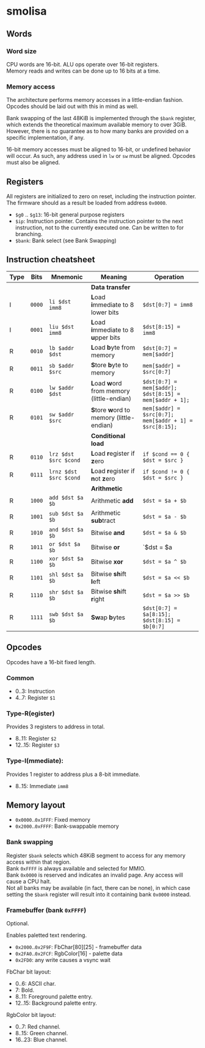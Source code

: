 # smolisa

## Words

### Word size

CPU words are 16-bit. ALU ops operate over 16-bit registers.  
Memory reads and writes can be done up to 16 bits at a time.

### Memory access

The architecture performs memory accesses in a little-endian fashion. Opcodes should be laid out with this in mind as well.

Bank swapping of the last 48KiB is implemented through the `$bank` register, which extends the theoretical maximum available memory to over 3GiB.  
However, there is no guarantee as to how many banks are provided on a specific implementation, if any.

16-bit memory accesses must be aligned to 16-bit, or undefined behavior will occur. As such, any address used in `lw` or `sw` must be aligned. Opcodes must also be aligned.

## Registers

All registers are initialized to zero on reset, including the instruction pointer. 
The firmware should as a result be loaded from address `0x0000`.

- `$g0` .. `$g13`: 16-bit general purpose registers
- `$ip`: Instruction pointer. Contains the instruction pointer to the next instruction, not to the currently executed one. Can be written to for branching.
- `$bank`: Bank select (see Bank Swapping)

## Instruction cheatsheet

| Type | Bits   | Mnemonic               | Meaning                                        | Operation                                              |
|------|--------|------------------------|------------------------------------------------|--------------------------------------------------------|
|      |        |                        | **Data transfer**                              |                                                        |
| I    | `0000` | `li $dst imm8`         | **L**oad **i**mmediate to 8 lower bits         | `$dst[0:7] = imm8`                                     |
| I    | `0001` | `liu $dst imm8`        | **L**oad **i**mmediate to 8 **u**pper bits     | `$dst[8:15] = imm8`                                    |
| R    | `0010` | `lb $addr $dst`        | **L**oad **b**yte from memory                  | `$dst[0:7] = mem[$addr]`                               |
| R    | `0011` | `sb $addr $src`        | **S**tore **b**yte to memory                   | `mem[$addr] = $src[0:7]`                               |
| R    | `0100` | `lw $addr $dst`        | **L**oad **w**ord from memory (little-endian)  | `$dst[0:7] = mem[$addr]; $dst[8:15] = mem[$addr + 1];` |
| R    | `0101` | `sw $addr $src`        | **S**tore **w**ord to memory (little-endian)   | `mem[$addr] = $src[0:7]; mem[$addr + 1] = $src[8:15];` |
|      |        |                        | **Conditional load**                           |                                                        |
| R    | `0110` | `lrz $dst $src $cond`  | **L**oad **r**egister if **z**ero              | `if $cond == 0 { $dst = $src }`                        |
| R    | `0111` | `lrnz $dst $src $cond` | **L**oad **r**egister if **n**ot **z**ero      | `if $cond != 0 { $dst = $src }`                        |
|      |        |                        | **Arithmetic**                                 |                                                        |
| R    | `1000` | `add $dst $a $b`       | Arithmetic **add**                             | `$dst = $a + $b`                                       |
| R    | `1001` | `sub $dst $a $b`       | Arithmetic **sub**tract                        | `$dst = $a - $b`                                       |
| R    | `1010` | `and $dst $a $b`       | Bitwise **and**                                | `$dst = $a & $b`                                       |
| R    | `1011` | `or $dst $a $b`        | Bitwise **or**                                 | `$dst = $a | $b`                                       |
| R    | `1100` | `xor $dst $a $b`       | Bitwise **xor**                                | `$dst = $a ^ $b`                                       |
| R    | `1101` | `shl $dst $a $b`       | Bitwise **sh**ift **l**eft                     | `$dst = $a << $b`                                      |
| R    | `1110` | `shr $dst $a $b`       | Bitwise **sh**ift **r**ight                    | `$dst = $a >> $b`                                      |
| R    | `1111` | `swb $dst $a $b`       | **Sw**ap **b**ytes                             | `$dst[0:7] = $a[8:15]; $dst[8:15] = $b[0:7]`           |

## Opcodes

Opcodes have a 16-bit fixed length.

### Common

- 0..3: Instruction
- 4..7: Register `$1`

### Type-R(egister)

Provides 3 registers to address in total.

- 8..11: Register `$2`
- 12..15: Register `$3`

### Type-I(mmediate):

Provides 1 register to address plus a 8-bit immediate.

- 8..15: Immediate `imm8`

## Memory layout

- `0x0000`..`0x1FFF`: Fixed memory
- `0x2000`..`0xFFFF`: Bank-swappable memory

### Bank swapping

Register `$bank` selects which 48KiB segment to access for any memory access within that region.  
Bank `0xFFFF` is always available and selected for MMIO.  
Bank `0x0000` is reserved and indicates an invalid page. Any access will cause a CPU halt.  
Not all banks may be available (in fact, there can be none), in which case setting the `$bank` register will result into it containing bank `0x0000` instead.

### Framebuffer (bank `0xFFFF`)

Optional.

Enables paletted text rendering.

- `0x2000`..`0x2F9F`: FbChar[80][25] - framebuffer data
- `0x2FA0`..`0x2FCF`: RgbColor[16] - palette data
- `0x2FD0`: any write causes a vsync wait

FbChar bit layout:
- 0..6: ASCII char.
- 7: Bold.
- 8..11: Foreground palette entry.
- 12..15: Background palette entry.

RgbColor bit layout:
- 0..7: Red channel.
- 8..15: Green channel.
- 16..23: Blue channel.